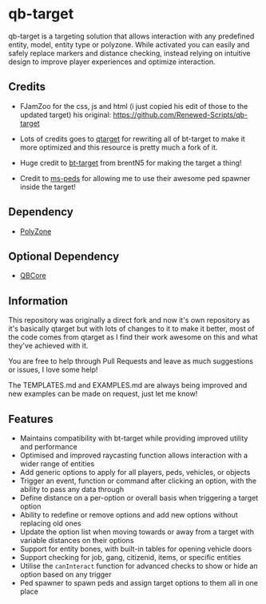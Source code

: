 # qb-target

qb-target is a targeting solution that allows interaction with any predefined entity, model, entity type or polyzone. While activated you can easily and safely replace markers and distance checking, instead relying on intuitive design to improve player experiences and optimize interaction.

## Credits

- FJamZoo for the css, js and html (i just copied his edit of those to the updated target) his original: https://github.com/Renewed-Scripts/qb-target

* Lots of credits goes to [qtarget](https://github.com/overextended/qtarget) for rewriting all of bt-target to make it more optimized and this resource is pretty much a fork of it.

* Huge credit to [bt-target](https://github.com/brentN5/bt-target) from brentN5 for making the target a thing!

* Credit to [ms-peds](https://github.com/MiddleSkillz/ms-peds) for allowing me to use their awesome ped spawner inside the target!

## Dependency

* [PolyZone](https://github.com/mkafrin/PolyZone)

## Optional Dependency

* [QBCore](https://github.com/qbcore-framework/qb-core)

## Information

This repository was originally a direct fork and now it's own repository as it's basically qtarget but with lots of changes to it to make it better, most of the code comes from qtarget as I find their work awesome on this and what they've achieved with it.

You are free to help through Pull Requests and leave as much suggestions or issues, I love some help!

The TEMPLATES.md and EXAMPLES.md are always being improved and new examples can be made on request, just let me know!

## Features 
- Maintains compatibility with bt-target while providing improved utility and performance
- Optimised and improved raycasting function allows interaction with a wider range of entities
- Add generic options to apply for all players, peds, vehicles, or objects
- Trigger an event, function or command after clicking an option, with the ability to pass any data through
- Define distance on a per-option or overall basis when triggering a target option
- Ability to redefine or remove options and add new options without replacing old ones
- Update the option list when moving towards or away from a target with variable distances on their options
- Support for entity bones, with built-in tables for opening vehicle doors
- Support checking for job, gang, citizenid, items, or specific entities
- Utilise the `canInteract` function for advanced checks to show or hide an option based on any trigger
- Ped spawner to spawn peds and assign target options to them all in one place
